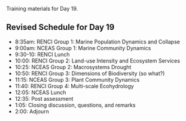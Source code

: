 Training materials for Day 19.

## Revised Schedule for Day 19

- 8:35am: RENCI Group 1: Marine Population Dynamics and Collapse
- 9:00am: NCEAS Group 1: Marine Community Dynamics
- 9:30-10: RENCI Lunch
- 10:00: RENCI Group 2: Land-use Intensity and Ecosystem Services
- 10:25: NCEAS Group 2: Macrosystems Drought
- 10:50: RENCI Group 3: Dimensions of Biodiversity (so what?)
- 11:15: NCEAS Group 3: Plant Community Dynamics
- 11:40: RENCI Group 4: Multi-scale Ecohydrology
- 12:05: NCEAS Lunch
- 12:35: Post assessment
- 1:05: Closing discussion, questions, and remarks
- 2:00: Adjourn

